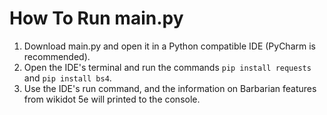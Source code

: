 # How To Run main.py
1. Download main.py and open it in a Python compatible IDE (PyCharm is recommended).
2. Open the IDE's terminal and run the commands `pip install requests` and `pip install bs4`.
3. Use the IDE's run command, and the information on Barbarian features from wikidot 5e will printed to the console.
